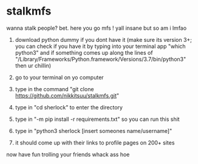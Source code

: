 # stalkmfs
wanna stalk people? bet. here you go mfs ! yall insane but so am i lmfao

1) download python dummy if you dont have it (make sure its version 3+; you can check if you have it by typing into your terminal app "which python3" and if something comes up along the lines of "/Library/Frameworks/Python.framework/Versions/3.7/bin/python3" then ur chillin)

2) go to your terminal on yo computer

3) type in the command "git clone https://github.com/nikkitsuu/stalkmfs.git"

4) type in "cd sherlock" to enter the directory 

5) type in "-m pip install -r requirements.txt" so you can run this shit

6) type in "python3 sherlock [insert someones name/username]"

7) it should come up with their links to profile pages on 200+ sites

now have fun trolling your friends whack ass hoe


